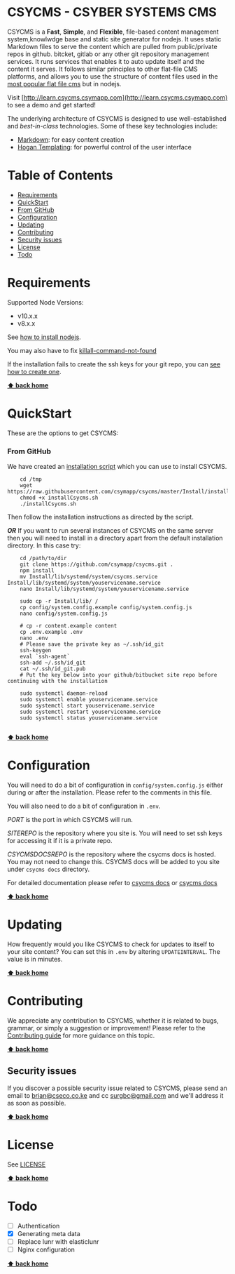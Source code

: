 # CSYCMS - CSYBER SYSTEMS CMS

CSYCMS is a **Fast**, **Simple**, and **Flexible**, file-based content management system,knowlwdge base and static site generator for nodejs. It uses static Markdown files to serve the content which are pulled from public/private repos in github. bitcket, gitlab or any other git repository management services. It runs services that enables it to auto update itself and the content it serves. It follows similar principles to other flat-file CMS platforms, and allows you to use the structure of content files used in the [most popular flat file cms](https://getgrav.org) but in nodejs. 

Visit [http://learn.csycms.csymapp.com](http://learn.csycms.csymapp.com) to see a demo and get started!

The underlying architecture of CSYCMS is designed to use well-established and _best-in-class_ technologies. Some of these key technologies include:

* [Markdown](http://en.wikipedia.org/wiki/Markdown): for easy content creation
* [Hogan Templating](http://twitter.github.io/hogan.js/): for powerful control of the user interface

# Table of Contents
- [Requirements](#requirements)
- [QuickStart](#quickstart)
 - [From GitHub](#from-github)
- [Configuration](#configuration)
- [Updating](#updating)
- [Contributing](#contributing)
- [Security issues](#security-issues)
- [License](#license)
- [Todo](#todo)

# Requirements

Supported Node Versions:
- v10.x.x
- v8.x.x

See [how to install nodejs](https://joshtronic.com/2018/05/07/how-to-install-the-latest-version-of-nodejs-8-on-ubuntu-1804-lts/).

You may also have to fix [killall-command-not-found](https://bytefreaks.net/gnulinux/bash/bash-killall-command-not-found-a-solution)

If the installation fails to create the ssh keys for your git repo, you can [see how to create one](https://confluence.atlassian.com/bitbucket/set-up-an-ssh-key-728138079.html).

**[⬆ back home](#table-of-contents)**

# QuickStart

These are the options to get CSYCMS:

### From GitHub

We have created an [installation script](/Install/installCsycms.sh) which you can use to install CSYCMS. 

```
    cd /tmp
    wget https://raw.githubusercontent.com/csymapp/csycms/master/Install/installCsycms.sh
    chmod +x installCsycms.sh
    ./installCsycms.sh
```

Then follow the installation instructions as directed by the script.

***OR***
If you want to run several instances of CSYCMS on the same server then you will need to install in a directory apart from the default installation directory. In this case try:

```
    cd /path/to/dir
    git clone https://github.com/csymapp/csycms.git .
    npm install
    mv Install/lib/systemd/system/csycms.service Install/lib/systemd/system/youservicename.service
    nano Install/lib/systemd/system/youservicename.service

    sudo cp -r Install/lib/ /
    cp config/system.config.example config/system.config.js
    nano config/system.config.js

    # cp -r content.example content
    cp .env.example .env
    nano .env
    # Please save the private key as ~/.ssh/id_git
    ssh-keygen
    eval `ssh-agent`
    ssh-add ~/.ssh/id_git
    cat ~/.ssh/id_git.pub
    # Put the key below into your github/bitbucket site repo before continuing with the installation

    sudo systemctl daemon-reload
    sudo systemctl enable youservicename.service
    sudo systemctl start youservicename.service
    sudo systemctl restart youservicename.service
    sudo systemctl status youservicename.service


```

**[⬆ back home](#table-of-contents)**


# Configuration

You will need to do a bit of configuration in `config/system.config.js` either during or after the installation. Please refer to the comments in this file.

You will also need to do a bit of configuration in `.env`.

*PORT* is the port in which CSYCMS will run.

*SITEREPO* is the repository where you site is. You will need to set ssh keys for accessing it if it is a private repo.

*CSYCMSDOCSREPO* is the repository where the csycms docs is hosted. You may not need to change this. CSYCMS docs will be added to you site under `csycms docs` directory.

For detailed documentation please refer to [csycms docs](http://learn.csycms.csymapp.com) or [csycms docs](https://github.com/csymapp/csycms-learn)

**[⬆ back home](#table-of-contents)**


# Updating

How frequently would you like CSYCMS to check for updates to itself to your site content? You can set this in `.env` by altering `UPDATEINTERVAL`. The value is in minutes.

**[⬆ back home](#table-of-contents)**

# Contributing
We appreciate any contribution to CSYCMS, whether it is related to bugs, grammar, or simply a suggestion or improvement! Please refer to the [Contributing guide](CONTRIBUTE.md) for more guidance on this topic.

**[⬆ back home](#table-of-contents)**

## Security issues
If you discover a possible security issue related to CSYCMS, please send an email to brian@cseco.co.ke and cc surgbc@gmail.com and we'll address it as soon as possible.

**[⬆ back home](#table-of-contents)**

# License

See [LICENSE](LICENSE.txt)

**[⬆ back home](#table-of-contents)**

# Todo
- [ ] Authentication
- [x] Generating meta data
- [ ] Replace lunr with elasticlunr
- [ ] Nginx configuration

**[⬆ back home](#table-of-contents)**